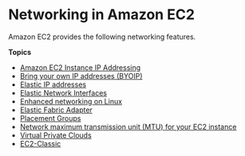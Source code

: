 # Networking in Amazon EC2<a name="ec2-networking"></a>

Amazon EC2 provides the following networking features\.

**Topics**
+ [Amazon EC2 Instance IP Addressing](using-instance-addressing.md)
+ [Bring your own IP addresses \(BYOIP\)](ec2-byoip.md)
+ [Elastic IP addresses](elastic-ip-addresses-eip.md)
+ [Elastic Network Interfaces](using-eni.md)
+ [Enhanced networking on Linux](enhanced-networking.md)
+ [Elastic Fabric Adapter](efa.md)
+ [Placement Groups](placement-groups.md)
+ [Network maximum transmission unit \(MTU\) for your EC2 instance](network_mtu.md)
+ [Virtual Private Clouds](using-vpc.md)
+ [EC2\-Classic](ec2-classic-platform.md)